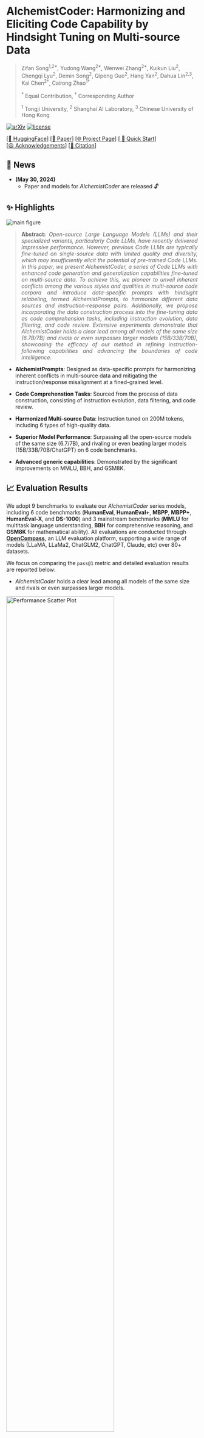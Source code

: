 # AlchemistCoder: Harmonizing and Eliciting Code Capability by Hindsight Tuning on Multi-source Data

> Zifan Song<sup>1,2*</sup>,
Yudong Wang<sup>2*</sup>,
Wenwei Zhang<sup>2*</sup>,
Kuikun Liu<sup>2</sup>,
Chengqi Lyu<sup>2</sup>,
Demin Song<sup>2</sup>,
Qipeng Guo<sup>2</sup>,
Hang Yan<sup>2</sup>,
Dahua Lin<sup>2,3</sup>,
Kai Chen<sup>2†</sup>,
Cairong Zhao<sup>1†</sup>
>
> <sup>*</sup> Equal Contribution, <sup>†</sup> Corresponding Author 
>
> <sup>1</sup> Tongji University, <sup>2</sup> Shanghai AI Laboratory, <sup>3</sup> Chinese University of Hong Kong

[![arXiv](https://img.shields.io/badge/arXiv-xxxxxx-b31b1b.svg)](https://arxiv.org/abs/2405.19265)
[![license](https://raw.githubusercontent.com/InternLM/InternLM/main/assets/license.svg)](./LICENSE)

[[🤗 HuggingFace](https://huggingface.co/internlm/AlchemistCoder-DS-6.7B)]
[[📃 Paper](https://arxiv.org/abs/2405.19265)]
[[🌐 Project Page](https://internlm.github.io/AlchemistCoder/)]
[<a href="#-quick-start"> 🚀&nbsp;Quick Start</a>]
[<a href="#-acknowledgments">😃&nbsp;Acknowledgements</a>]
[<a href="#-citation">🌟&nbsp;Citation</a>]

## 📢 News
* **(May 30, 2024)**
  - Paper and models for *AlchemistCoder* are released 🔓


## ✨ Highlights

![main figure](assets/overview.png)
> **<p align="justify"> Abstract:** *Open-source Large Language Models (LLMs) and their specialized variants, particularly Code LLMs, have recently delivered impressive performance. However, previous Code LLMs are typically fine-tuned on single-source data with limited quality and diversity, which may insufficiently elicit the potential of pre-trained Code LLMs. In this paper, we present AlchemistCoder, a series of Code LLMs with enhanced code generation and generalization capabilities fine-tuned on multi-source data. To achieve this, we pioneer to unveil inherent conflicts among the various styles and qualities in multi-source code corpora and introduce data-specific prompts with hindsight relabeling, termed AlchemistPrompts, to harmonize different data sources and instruction-response pairs. Additionally, we propose incorporating the data construction process into the fine-tuning data as code comprehension tasks, including instruction evolution, data filtering, and code review. Extensive experiments demonstrate that AlchemistCoder holds a clear lead among all models of the same size (6.7B/7B) and rivals or even surpasses larger models (15B/33B/70B), showcasing the efficacy of our method in refining instruction-following capabilities and advancing the boundaries of code intelligence.* </p>

- **AlchemistPrompts**: Designed as data-specific prompts for harmonizing inherent conflicts in multi-source data and mitigating the instruction/response misalignment at a fined-grained level.
  
- **Code Comprehenstion Tasks**: Sourced from the process of data construction, consisting of instruction evolution, data filtering, and code review.
  
- **Harmonized Multi-source Data**: Instruction tuned on 200M tokens, including 6 types of high-quality data.
  
- **Superior Model Performance**: Surpassing all the open-source models of the same size (6.7/7B), and rivaling or even beating larger models (15B/33B/70B/ChatGPT) on 6 code benchmarks.
  
- **Advanced generic capabilities**: Demonstrated by the significant improvements on MMLU, BBH, and GSM8K.
  

## 📈 Evaluation Results
We adopt 9 benchmarks to evaluate our *AlchemistCoder* series models, including 6 code benchmarks (**HumanEval**, **HumanEval+**, **MBPP**, **MBPP+**, **HumanEval-X**, and **DS-1000**) and 3 mainstream benchmarks (**MMLU** for multitask language understanding, **BBH** for comprehensive reasoning, and **GSM8K** for mathematical ability). All evaluations are conducted through [**OpenCompass**](https://github.com/open-compass), an LLM evaluation platform, supporting a wide range of models (LLaMA, LLaMa2, ChatGLM2, ChatGPT, Claude, etc) over 80+ datasets. 

We focus on comparing the ```pass@1``` metric and detailed evaluation results are reported below:
- *AlchemistCoder* holds a clear lead among all models of the same size and rivals or even surpasses larger models.
<img src="./assets/performance_scatter plot.png" alt="Performance Scatter Plot" width="75%">

- Python Code Generation Benchmark(HumanEval/HumanEval+ and MBPP/MBPP+):
<img src="./assets/python_code_generation_results.png" width="75%">

- Multilingual HumanEval-X Benchmark:
<img src="./assets/humanevalx_results.png" align=center width="50%">

- Data Science DS-1000 Benchmark:
<img src="./assets/ds1000_results.png" align=center width="50%">

- Mainstream Benchmarks (MMLU, BBH, and GSM8K) for Generic Capabilities:
<img src="./assets/generic_results.png" align=center width="50%">


## 📦 Models
All *AlchemistCoder* series models have been open-source on Hugging Face, including AlchemistCoder-L-7B, AlchemistCoder-CL-7B, and AlchemistCoder-DS-6.7B. You can access our models via the following link:
|    Dataset    |                        Huggingface Repo                        |
| :---------: | :------------------------------------------------------------: |
| AlchemistCoder-L-7B  | [Model Link](https://huggingface.co/internlm/AlchemistCoder-L-7B)  |
| AlchemistCoder-CL-7B  | [Model Link](https://huggingface.co/internlm/AlchemistCoder-CL-7B)  |
| AlchemistCoder-DS-6.7B  | [Model Link](https://huggingface.co/internlm/AlchemistCoder-DS-6.7B)  |


## 🚀 Quick Start
```python
import torch
from transformers import AutoModelForCausalLM, AutoTokenizer

tokenizer = AutoTokenizer.from_pretrained("internlm/AlchemistCoder-DS-6.7B", trust_remote_code=True)
model = AutoModelForCausalLM.from_pretrained("internlm/AlchemistCoder-DS-6.7B", trust_remote_code=True, torch_dtype=torch.bfloat16).cuda()
model = model.eval()

input_text = "Implement the Dijkstra algorithm in Python"
inputs = tokenizer(input_text, return_tensors="pt").to(model.device)
outputs = model.generate(**inputs, max_length=128)
print(tokenizer.decode(outputs[0], skip_special_tokens=True))
```

The above code will generate the following result:
> ```python
> import heapq
> 
> def dijkstra(graph, start, end):
>     """
>     Find the shortest path between two nodes in a graph using Dijkstra's algorithm.
> 
>     Args:
>         graph (dict): A dictionary representing the graph, where the keys are nodes and the values are dictionaries
>                       containing the neighboring nodes and their edge weights.
>         start: The starting node.
>         end: The target node.
> 
>     Returns:
>         list: The shortest path from the start node to the target node as a list of nodes.
> 
>     Raises:
>         ValueError: If either the start or end node is not present in the graph.
> 
>     """
> 
>     # Check if start and end nodes are in the graph
>     if start not in graph:
>         raise ValueError("Start node is not present in the graph.")
>     if end not in graph:
>         raise ValueError("End node is not present in the graph.")
> 
>     # Initialize the distance dictionary with infinite distances for all nodes
>     distances = {node: float('inf') for node in graph}
> 
>     # Set the distance of the start node to 0
>     distances[start] = 0
> 
>     # Initialize the heap with the start node
>     heap = [(0, start)]
> 
>     # Initialize the previous dictionary to keep track of the path
>     previous = {}
> 
>     while heap:
>         # Pop the node with the smallest distance from the heap
>         current_distance, current_node = heapq.heappop(heap)
> 
>         # If the current node is the end node, we have found the shortest path
>         if current_node == end:
>             # Reconstruct the path by following the previous nodes
>             path = []
>             while current_node in previous:
>                 path.append(current_node)
>                 current_node = previous[current_node]
>             path.append(start)
>             # Reverse the path to get the correct order
>             return path[::-1]
> 
>         # Iterate over the neighboring nodes and update their distances
>         for neighbor, weight in graph[current_node].items():
>             new_distance = current_distance + weight
>             # If a shorter path is found, update the distance and previous node
>             if new_distance < distances[neighbor]:
>                 distances[neighbor] = new_distance
>                 previous[neighbor] = current_node
>                 heapq.heappush(heap, (new_distance, neighbor))
> 
>     # If there is no path between the start and end nodes, return an empty list
>     return []
> ```
> 
> The `dijkstra` function takes three arguments: `graph`, `start`, and `end`. The `graph` argument is a dictionary representing the graph, where the keys are nodes and the values are dictionaries containing the neighboring nodes and their edge weights. The `start` argument is the starting node, and the `end` argument is the target node.
> 
> The function first checks if the start and end nodes are present in the graph. If either node is not present, a `ValueError` is raised.
> 
> The function then initializes a `distances` dictionary with infinite distances for all nodes. It sets the distance of the start node to 0. It also initializes a heap with the start node and a `previous` dictionary to keep track of the path.
> 
> The algorithm then iterates over the nodes in the heap. For each node, it checks if it is the end node. If it is, the function reconstructs the path by following the previous nodes and returns the shortest path as a list of nodes in the correct order.
> 
> If the current node is not the end node, the algorithm iterates over its neighboring nodes and updates their distances if a shorter path is found. It also updates the `previous` dictionary to keep track of the path.
> 
> If there is no path between the start and end nodes, the function returns an empty list.
> 
> Note that this implementation assumes that the graph is a directed graph, and it uses a heap data structure to efficiently select the node with the smallest distance at each step.

## 🧪 Evaluation
To effortlessly evaluate *AlchemistCoder* series models across a wide range of benchmarks, such as HumanEval and MBPP, you can use [**OpenCompass**](https://github.com/open-compass) with just one command. To get started, [install OpenCompass](https://opencompass.readthedocs.io/en/latest/get_started/installation.html), adopt the provided configuration file in ```eval/opencompass/configs``` and simply run the commands below:
```bash
cd opencompass
python run.py configs/eval_alchemistcoder_models_hf_official/eval_alchemistcoder_models_hf_code.py
python run.py configs/eval_alchemistcoder_models_hf_official/eval_alchemistcoder_models_hf_coreset.py
```
Make sure to adjust the directory structure and arguments according to your requirements.

## 📖 Fine-tune and Others
Please refer to [**InternLM**](https://github.com/InternLM/InternLM/tree/main).

## 😃 Acknowledgments
*AlchemistCoder* is built with [**InternLM**](https://github.com/InternLM) and [**OpenCompass**](https://github.com/open-compass). Thanks for their awesome work!

## 📧 Contact
If you have any questions, please create an issue on this repository or contact us at:
- sugger@tongji.edu.cn
- zhangwenwei@pjlab.org.cn

## 🌟 Citation
If you find our work useful, please consider citing:

```bibtex

```
